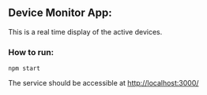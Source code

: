 ## Device Monitor App:
This is a real time display of the active devices.

### How to run:
`npm start`

The service should be accessible at [http://localhost:3000/](http://localhost:3000/)

